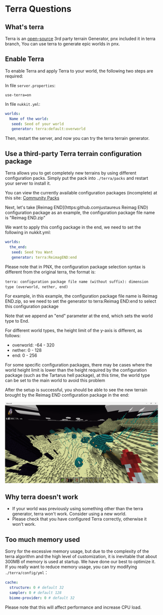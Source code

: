 # Terra Questions  

## What's terra  

Terra is an [open-source](https://github.com/PolyhedralDev/Terra) 3rd party terrain Generator, pnx included it in terra branch,
You can use terra to generate epic worlds in pnx.

## Enable Terra  

To enable Terra and apply Terra to your world, the following two steps are required:  

In file `server.properties`:
```properties
use-terra=on
```

In file `nukkit.yml`:  
```yaml
worlds:
  Name of the world:
   seed: Seed of your world
   generator: terra:default:overworld
```

Then, restart the server, and now you can try the terra terrain generator.

## Use a third-party Terra terrain configuration package

Terra allows you to get completely new terrains by using different configuration packs. Simply put
the pack into `./terra/packs` and restart your server to install it.  

You can view the currently available configuration packages (incomplete) at this site: [Community Packs](https://terra.polydev.org/config/community-packs.html)

Next, let's take [Reimag END](https:github.comjustaureus Reimag END) configuration package as an example, the configuration package file name is "Reimag END.zip"

We want to apply this config package in the end, we need to set the following in nukkit.yml:
```yaml
worlds:
  the_end:
   seed: Seed You Want
   generator: terra:ReimagEND:end
```

Please note that in PNX, the configuration package selection syntax is different from the original terra, the format is:

`terra: configuration package file name (without suffix): dimension type (overworld, nether, end)`

For example, in this example, the configuration package file name is Reimag END.zip, so we need to set the generator to terra:Reimag END:end to select this configuration package

Note that we append an "end" parameter at the end, which sets the world type to End.

For different world types, the height limit of the y-axis is different, as follows:

- overworld: -64 - 320
- nether: 0 - 128
- end: 0 - 256

For some specific configuration packages, there may be cases where the world height limit is lower than the height required by the configuration package (such as the Tartarus hell package), at this time, the world type can be set to the main world to avoid this problem

After the setup is successful, you should be able to see the new terrain brought by the Reimag END configuration package in the end:

![REIMAGEND](../../image/terra_faq/ReimagEND_min.png)

## Why terra doesn't work

- If your world was previously using something other than the terra generator, terra won't work. Consider using a new world.  
- Please check that you have configured Terra correctly, otherwise it won't work.
## Too much memory used  

Sorry for the excessive memory usage, but due to the complexity of the terra algorithm and the high level of customization, it is inevitable that about 300MB of memory is used at startup. We have done our best to optimize it.  
If you really want to reduce memory usage, you can try modifying `./terra/config/yml`：
```yaml
cache:
  structure: 0 # default 32
  sampler: 0 # default 128
  biome-provider: 0 # default 32
```
Please note that this will affect performance and increase CPU load.  